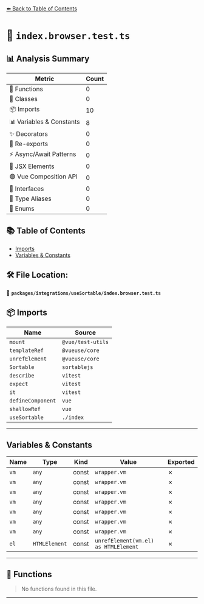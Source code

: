 [⬅️ Back to Table of Contents](../../../index.md)

# 📄 `index.browser.test.ts`

## 📊 Analysis Summary

| Metric | Count |
|--------|-------|
| 🔧 Functions | 0 |
| 🧱 Classes | 0 |
| 📦 Imports | 10 |
| 📊 Variables & Constants | 8 |
| ✨ Decorators | 0 |
| 🔄 Re-exports | 0 |
| ⚡ Async/Await Patterns | 0 |
| 💠 JSX Elements | 0 |
| 🟢 Vue Composition API | 0 |
| 📐 Interfaces | 0 |
| 📑 Type Aliases | 0 |
| 🎯 Enums | 0 |

## 📚 Table of Contents

- [Imports](#imports)
- [Variables & Constants](#variables-constants)

## 🛠️ File Location:
📂 **`packages/integrations/useSortable/index.browser.test.ts`**

## 📦 Imports

| Name | Source |
|------|--------|
| `mount` | `@vue/test-utils` |
| `templateRef` | `@vueuse/core` |
| `unrefElement` | `@vueuse/core` |
| `Sortable` | `sortablejs` |
| `describe` | `vitest` |
| `expect` | `vitest` |
| `it` | `vitest` |
| `defineComponent` | `vue` |
| `shallowRef` | `vue` |
| `useSortable` | `./index` |


---

## Variables & Constants

| Name | Type | Kind | Value | Exported |
|------|------|------|-------|----------|
| `vm` | `any` | const | `wrapper.vm` | ✗ |
| `vm` | `any` | const | `wrapper.vm` | ✗ |
| `vm` | `any` | const | `wrapper.vm` | ✗ |
| `vm` | `any` | const | `wrapper.vm` | ✗ |
| `vm` | `any` | const | `wrapper.vm` | ✗ |
| `vm` | `any` | const | `wrapper.vm` | ✗ |
| `vm` | `any` | const | `wrapper.vm` | ✗ |
| `el` | `HTMLElement` | const | `unrefElement(vm.el) as HTMLElement` | ✗ |


---

## 🔧 Functions

> No functions found in this file.


---